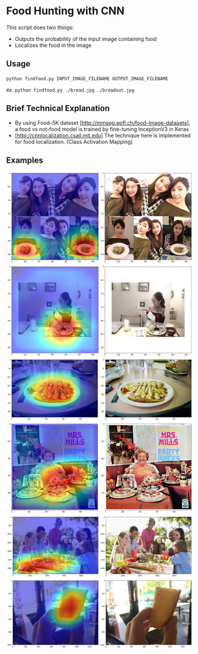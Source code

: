 # Food Hunting with CNN

This script does two things:
* Outputs the probability of the input image containing food
* Localizes the food in the image

## Usage

`python findfood.py INPUT_IMAGE_FILENAME OUTPUT_IMAGE_FILENAME`

ex.
`python findfood.py ./bread.jpg ./breadout.jpg`

## Brief Technical Explanation
* By using Food-5K dataset [http://mmspg.epfl.ch/food-image-datasets], a food vs not-food model is trained by fine-tuning InceptionV3 in Keras
* [http://cnnlocalization.csail.mit.edu] The technique here is implemented for food localization. (Class Activation Mapping)

## Examples

![png](./results/food1.png)
![png](./results/food2.png)
![png](./results/food3.png)
![png](./results/food4.png)
![png](./results/food5.png)
![png](./results/food6.png)
